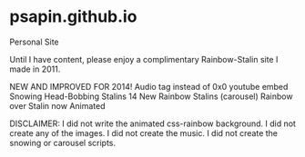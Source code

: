 psapin.github.io
================

Personal Site

Until I have content, please enjoy a complimentary Rainbow-Stalin site I made in 2011.

NEW AND IMPROVED FOR 2014!
	Audio tag instead of 0x0 youtube embed
	Snowing Head-Bobbing Stalins
	14 New Rainbow Stalins (carousel)
	Rainbow over Stalin now Animated

DISCLAIMER:
I did not write the animated css-rainbow background.
I did not create any of the images.
I did not create the music.
I did not create the snowing or carousel scripts.